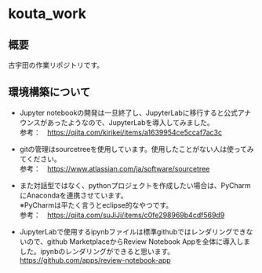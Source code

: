 # kouta_work
## 概要
古宇田の作業リポジトリです。

## 環境構築について
* Jupyter notebookの開発は一旦終了し、JupyterLabに移行すると公式アナウンスがあったようなので、JupyterLabを導入してみました。  
参考：　https://qiita.com/kirikei/items/a1639954ce5ccaf7ac3c  

* gitの管理はsourcetreeを使用しています。使用したことがない人は使ってみてください。  
参考：　https://www.atlassian.com/ja/software/sourcetree

* また対話型ではなく、pythonプロジェクトを作成したい場合は、PyCharmにAnacondaを連携させています。  
※PyCharmは平たく言うとeclipse的なやつです。  
参考：　https://qiita.com/suJiJi/items/c0fe298969b4cdf569d9

* JupyterLabで使用するipynbファイルは標準githubではレンダリングできないので、github MarketplaceからReview Notebook Appを全体に導入しました。ipynbのレンダリングができると思います。
https://github.com/apps/review-notebook-app
